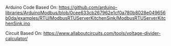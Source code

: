 Arduino Code Based On:
https://github.com/arduino-libraries/ArduinoModbus/blob/0cee633cb267962e1cf0a780b8028e049656b0da/examples/RTU/ModbusRTUServerKitchenSink/ModbusRTUServerKitchenSink.ino

Circuit Based On:
https://www.allaboutcircuits.com/tools/voltage-divider-calculator/
